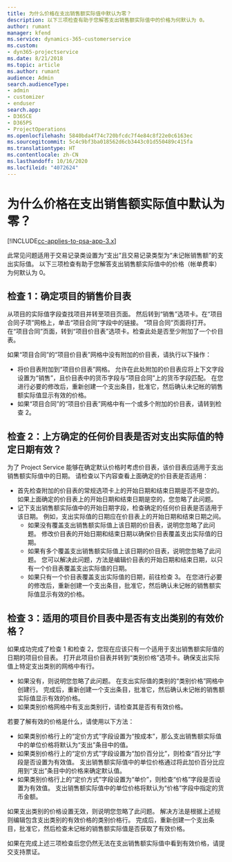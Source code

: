 ```yaml
---
title: 为什么价格在支出销售额实际值中默认为零？
description: 以下三项检查有助于您解答支出销售额实际值中的价格为何默认为 0。
author: rumant
manager: kfend
ms.service: dynamics-365-customerservice
ms.custom:
- dyn365-projectservice
ms.date: 8/21/2018
ms.topic: article
ms.author: rumant
audience: Admin
search.audienceType:
- admin
- customizer
- enduser
search.app:
- D365CE
- D365PS
- ProjectOperations
ms.openlocfilehash: 5840bda4f74c720bfcdc7f4e84c8f22e0c6163ec
ms.sourcegitcommit: 5c4c9bf3ba018562d6cb3443c01d550489c415fa
ms.translationtype: HT
ms.contentlocale: zh-CN
ms.lasthandoff: 10/16/2020
ms.locfileid: "4072624"
---
```

# <a name="why-is-the-price-defaulting-to-zero-on-expense-sales-actuals"></a>为什么价格在支出销售额实际值中默认为零？

[!INCLUDE[cc-applies-to-psa-app-3.x](../includes/cc-applies-to-psa-app-3x.md)]

此常见问题适用于交易记录类设置为“支出”且交易记录类型为“未记帐销售额”的支出实际值。 以下三项检查有助于您解答支出销售额实际值中的价格（帐单费率）为何默认为 0。

## <a name="check-1-identify-the-sales-price-list-for-project"></a>检查 1：确定项目的销售价目表

从项目的实际值字段查找项目并转至项目页面。 然后转到“销售”选项卡。在“项目合同子项”网格上，单击“项目合同”字段中的链接。 “项目合同”页面将打开。 在“项目合同”页面，转到“项目价目表”选项卡。检查此处是否至少附加了一个价目表。

如果“项目合同”的“项目价目表”网格中没有附加的价目表，请执行以下操作：

- 将价目表附加到“项目价目表”网格。 允许在此处附加的价目表应将上下文字段设置为“销售”，且价目表中的货币字段与“项目合同”上的货币字段匹配。 在您进行必要的修改后，重新创建一个支出条目，批准它，然后确认未记帐的销售额实际值显示有效的价格。
- 如果“项目合同”的“项目价目表”网格中有一个或多个附加的价目表，请转到检查 2。

## <a name="check-2-are-any-of-the-price-lists-identified-above-valid-for-the-specific-date-of-the-expense-actual"></a>检查 2：上方确定的任何价目表是否对支出实际值的特定日期有效？

为了 Project Service 能够在确定默认价格时考虑价目表，该价目表应适用于支出销售额实际值中的日期。 请检查以下内容查看上面确定的价目表是否适用：

- 首先检查附加的价目表的常规选项卡上的开始日期和结束日期是否不是空的。 如果上面确定的价目表上的开始日期和结束日期是空的，您忽略了此问题。 
- 记下支出销售额实际值中的开始日期字段，检查确定的任何价目表是否适用于该日期。 例如，支出实际值的日期应在价目表上的开始日期和结束日期之间。 
    - 如果没有覆盖支出销售额实际值上该日期的价目表，说明您忽略了此问题。 修改价目表的开始日期和结束日期以确保价目表覆盖支出实际值的日期。 
    - 如果有多个覆盖支出销售额实际值上该日期的价目表，说明您忽略了此问题。 您可以解决此问题，方法是编辑价目表的开始日期和结束日期，以只有一个价目表覆盖支出实际值的日期。 
    - 如果只有一个价目表覆盖支出实际值的日期，前往检查 3。
在您进行必要的修改后，重新创建一个支出条目，批准它，然后确认未记帐的销售额实际值显示有效的价格。

## <a name="check-3-is-there-a-valid-price-for-the-expense-category-in-the-applicable-project-price-list"></a>检查 3：适用的项目价目表中是否有支出类别的有效价格？ 

如果成功完成了检查 1 和检查 2，您现在应该只有一个适用于支出销售额实际值的日期的项目价目表。 打开此项目价目表并转到“类别价格”选项卡。确保支出实际值上特定支出类别的网格中有行。
 
- 如果没有，则说明您忽略了此问题。 在支出实际值的类别的“类别价格”网格中创建行。 完成后，重新创建一个支出条目，批准它，然后确认未记帐的销售额实际值显示有效的价格。 
- 如果类别价格网格中有支出类别行，请检查其是否有有效价格。

若要了解有效的价格是什么，请使用以下方法：

- 如果类别价格行上的“定价方式”字段设置为“按成本”，那么支出销售额实际值中的单位价格将默认为“支出”条目中的值。
- 如果类别价格行上的“定价方式”字段设置为“加价百分比”，则检查“百分比”字段是否设置为有效值。 支出销售额实际值中的单位价格通过将此加价百分比应用到“支出”条目中的价格来确定默认值。
- 如果类别价格行上的“定价方式”字段设置为“单价”，则检查“价格”字段是否设置为有效值。 支出销售额实际值中的单位价格将默认为“价格”字段中指定的货币金额。

如果支出类别的价格设置无效，则说明您忽略了此问题。 解决方法是根据上述规则编辑包含支出类别的有效价格的类别价格行。 完成后，重新创建一个支出条目，批准它，然后检查未记帐的销售额实际值是否获取了有效价格。

如果在完成上述三项检查后您仍然无法在支出销售额实际值中看到有效价格，请提交支持票证。


